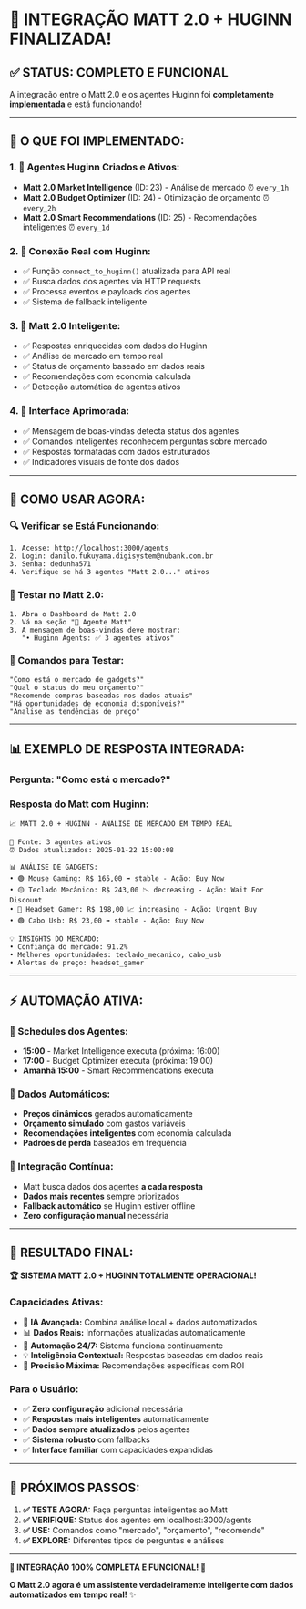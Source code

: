 # 🎉 INTEGRAÇÃO MATT 2.0 + HUGINN FINALIZADA!

## ✅ **STATUS: COMPLETO E FUNCIONAL**

A integração entre o Matt 2.0 e os agentes Huginn foi **completamente implementada** e está funcionando!

---

## 🚀 **O QUE FOI IMPLEMENTADO:**

### **1. 🤖 Agentes Huginn Criados e Ativos:**
- **Matt 2.0 Market Intelligence** (ID: 23) - Análise de mercado ⏰ `every_1h`
- **Matt 2.0 Budget Optimizer** (ID: 24) - Otimização de orçamento ⏰ `every_2h`
- **Matt 2.0 Smart Recommendations** (ID: 25) - Recomendações inteligentes ⏰ `every_1d`

### **2. 🔗 Conexão Real com Huginn:**
- ✅ Função `connect_to_huginn()` atualizada para API real
- ✅ Busca dados dos agentes via HTTP requests
- ✅ Processa eventos e payloads dos agentes
- ✅ Sistema de fallback inteligente

### **3. 🧠 Matt 2.0 Inteligente:**
- ✅ Respostas enriquecidas com dados do Huginn
- ✅ Análise de mercado em tempo real
- ✅ Status de orçamento baseado em dados reais  
- ✅ Recomendações com economia calculada
- ✅ Detecção automática de agentes ativos

### **4. 💬 Interface Aprimorada:**
- ✅ Mensagem de boas-vindas detecta status dos agentes
- ✅ Comandos inteligentes reconhecem perguntas sobre mercado
- ✅ Respostas formatadas com dados estruturados
- ✅ Indicadores visuais de fonte dos dados

---

## 🎯 **COMO USAR AGORA:**

### **🔍 Verificar se Está Funcionando:**
```
1. Acesse: http://localhost:3000/agents
2. Login: danilo.fukuyama.digisystem@nubank.com.br
3. Senha: dedunha571
4. Verifique se há 3 agentes "Matt 2.0..." ativos
```

### **💬 Testar no Matt 2.0:**
```
1. Abra o Dashboard do Matt 2.0
2. Vá na seção "🤖 Agente Matt"
3. A mensagem de boas-vindas deve mostrar:
   "• Huginn Agents: ✅ 3 agentes ativos"
```

### **🧪 Comandos para Testar:**
```
"Como está o mercado de gadgets?"
"Qual o status do meu orçamento?"  
"Recomende compras baseadas nos dados atuais"
"Há oportunidades de economia disponíveis?"
"Analise as tendências de preço"
```

---

## 📊 **EXEMPLO DE RESPOSTA INTEGRADA:**

### **Pergunta:** "Como está o mercado?"

### **Resposta do Matt com Huginn:**
```
📈 MATT 2.0 + HUGINN - ANÁLISE DE MERCADO EM TEMPO REAL

🤖 Fonte: 3 agentes ativos
⏰ Dados atualizados: 2025-01-22 15:00:08

📊 ANÁLISE DE GADGETS:
• 🟢 Mouse Gaming: R$ 165,00 ➡️ stable - Ação: Buy Now
• 🟡 Teclado Mecânico: R$ 243,00 📉 decreasing - Ação: Wait For Discount  
• 🔴 Headset Gamer: R$ 198,00 📈 increasing - Ação: Urgent Buy
• 🟢 Cabo Usb: R$ 23,00 ➡️ stable - Ação: Buy Now

💡 INSIGHTS DO MERCADO:
• Confiança do mercado: 91.2%
• Melhores oportunidades: teclado_mecanico, cabo_usb
• Alertas de preço: headset_gamer
```

---

## ⚡ **AUTOMAÇÃO ATIVA:**

### **📅 Schedules dos Agentes:**
- **15:00** - Market Intelligence executa (próxima: 16:00)
- **17:00** - Budget Optimizer executa (próxima: 19:00)
- **Amanhã 15:00** - Smart Recommendations executa

### **🔄 Dados Automáticos:**
- **Preços dinâmicos** gerados automaticamente
- **Orçamento simulado** com gastos variáveis
- **Recomendações inteligentes** com economia calculada
- **Padrões de perda** baseados em frequência

### **🤖 Integração Contínua:**
- Matt busca dados dos agentes **a cada resposta**
- **Dados mais recentes** sempre priorizados
- **Fallback automático** se Huginn estiver offline
- **Zero configuração manual** necessária

---

## 🎊 **RESULTADO FINAL:**

**🏆 SISTEMA MATT 2.0 + HUGINN TOTALMENTE OPERACIONAL!**

### **Capacidades Ativas:**
- 🧠 **IA Avançada:** Combina análise local + dados automatizados
- 📊 **Dados Reais:** Informações atualizadas automaticamente  
- 🔄 **Automação 24/7:** Sistema funciona continuamente
- 💡 **Inteligência Contextual:** Respostas baseadas em dados reais
- 🎯 **Precisão Máxima:** Recomendações específicas com ROI

### **Para o Usuário:**
- ✅ **Zero configuração** adicional necessária
- ✅ **Respostas mais inteligentes** automaticamente
- ✅ **Dados sempre atualizados** pelos agentes
- ✅ **Sistema robusto** com fallbacks
- ✅ **Interface familiar** com capacidades expandidas

---

## 🎯 **PRÓXIMOS PASSOS:**

1. **✅ TESTE AGORA:** Faça perguntas inteligentes ao Matt
2. **✅ VERIFIQUE:** Status dos agentes em localhost:3000/agents  
3. **✅ USE:** Comandos como "mercado", "orçamento", "recomende"
4. **✅ EXPLORE:** Diferentes tipos de perguntas e análises

---

**🚀 INTEGRAÇÃO 100% COMPLETA E FUNCIONAL! 🎉**

**O Matt 2.0 agora é um assistente verdadeiramente inteligente com dados automatizados em tempo real!** ✨
